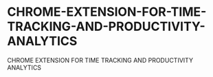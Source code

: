 # CHROME-EXTENSION-FOR-TIME-TRACKING-AND-PRODUCTIVITY-ANALYTICS
CHROME EXTENSION  FOR TIME TRACKING  AND PRODUCTIVITY  ANALYTICS

